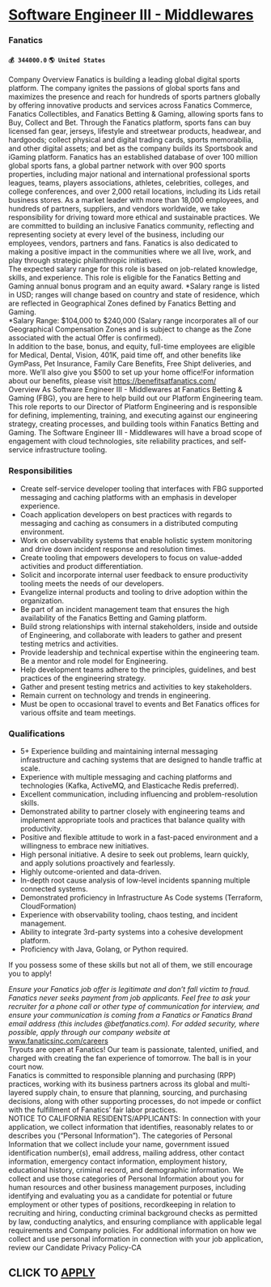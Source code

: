 # [Software Engineer III - Middlewares](https://www.remotewlb.com/apply/software-engineer-iii-middlewares-83327)  
### Fanatics  
#### `💰 344000.0` `🌎 United States`  
Company Overview Fanatics is building a leading global digital sports platform. The company ignites the passions of global sports fans and maximizes the presence and reach for hundreds of sports partners globally by offering innovative products and services across Fanatics Commerce, Fanatics Collectibles, and Fanatics Betting & Gaming, allowing sports fans to Buy, Collect and Bet. Through the Fanatics platform, sports fans can buy licensed fan gear, jerseys, lifestyle and streetwear products, headwear, and hardgoods; collect physical and digital trading cards, sports memorabilia, and other digital assets; and bet as the company builds its Sportsbook and iGaming platform. Fanatics has an established database of over 100 million global sports fans, a global partner network with over 900 sports properties, including major national and international professional sports leagues, teams, players associations, athletes, celebrities, colleges, and college conferences, and over 2,000 retail
locations, including its Lids retail business stores. As a market leader with more than 18,000 employees, and hundreds of partners, suppliers, and vendors worldwide, we take responsibility for driving toward more ethical and sustainable practices. We are committed to building an inclusive Fanatics community, reflecting and representing society at every level of the business, including our employees, vendors, partners and fans. Fanatics is also dedicated to making a positive impact in the communities where we all live, work, and play through strategic philanthropic initiatives.  
The expected salary range for this role is based on job-related knowledge, skills, and experience. This role is eligible for the Fanatics Betting and Gaming annual bonus program and an equity award. *Salary range is listed in USD; ranges will change based on country and state of residence, which are reflected in Geographical Zones defined by Fanatics Betting and Gaming.  
*Salary Range: $104,000 to $240,000 (Salary range incorporates all of our Geographical Compensation Zones and is subject to change as the Zone associated with the actual Offer is confirmed).  
In addition to the base, bonus, and equity, full-time employees are eligible for Medical, Dental, Vision, 401K, paid time off, and other benefits like GymPass, Pet Insurance, Family Care Benefits, Free Shipt deliveries, and more. We’ll also give you $500 to set up your home office!For information about our benefits, please visit https://benefitsatfanatics.com/  
Overview As Software Engineer III - Middlewares at Fanatics Betting & Gaming (FBG), you are here to help build out our Platform Engineering team. This role reports to our Director of Platform Engineering and is responsible for defining, implementing, training, and executing against our engineering strategy, creating processes, and building tools within Fanatics Betting and Gaming. The Software Engineer III - Middlewares will have a broad scope of engagement with cloud technologies, site reliability practices, and self-service infrastructure tooling.

### Responsibilities

  * Create self-service developer tooling that interfaces with FBG supported messaging and caching platforms with an emphasis in developer experience.
  * Coach application developers on best practices with regards to messaging and caching as consumers in a distributed computing environment.
  * Work on observability systems that enable holistic system monitoring and drive down incident response and resolution times.
  * Create tooling that empowers developers to focus on value-added activities and product differentiation.
  * Solicit and incorporate internal user feedback to ensure productivity tooling meets the needs of our developers.
  * Evangelize internal products and tooling to drive adoption within the organization.
  * Be part of an incident management team that ensures the high availability of the Fanatics Betting and Gaming platform.
  * Build strong relationships with internal stakeholders, inside and outside of Engineering, and collaborate with leaders to gather and present testing metrics and activities.
  * Provide leadership and technical expertise within the engineering team. Be a mentor and role model for Engineering. 
  * Help development teams adhere to the principles, guidelines, and best practices of the engineering strategy.
  * Gather and present testing metrics and activities to key stakeholders.
  * Remain current on technology and trends in engineering.
  * Must be open to occasional travel to events and Bet Fanatics offices for various offsite and team meetings.

### Qualifications

  * 5+ Experience building and maintaining internal messaging infrastructure and caching systems that are designed to handle traffic at scale.
  * Experience with multiple messaging and caching platforms and technologies (Kafka, ActiveMQ, and Elasticache Redis preferred).
  * Excellent communication, including influencing and problem-resolution skills.
  * Demonstrated ability to partner closely with engineering teams and implement appropriate tools and practices that balance quality with productivity.
  * Positive and flexible attitude to work in a fast-paced environment and a willingness to embrace new initiatives. 
  * High personal initiative. A desire to seek out problems, learn quickly, and apply solutions proactively and fearlessly.
  * Highly outcome-oriented and data-driven.
  * In-depth root cause analysis of low-level incidents spanning multiple connected systems.
  * Demonstrated proficiency in Infrastructure As Code systems (Terraform, CloudFormation)
  * Experience with observability tooling, chaos testing, and incident management.
  * Ability to integrate 3rd-party systems into a cohesive development platform.
  * Proficiency with Java, Golang, or Python required.
  
If you possess some of these skills but not all of them, we still encourage you to apply!

 _Ensure your Fanatics job offer is legitimate and don’t fall victim to fraud. Fanatics never seeks payment from job applicants. Feel free to ask your recruiter for a phone call or other type of communication for interview, and ensure your communication is coming from a Fanatics or Fanatics Brand email address (this includes @betfanatics.com). For added security, where possible, apply through our company website at_ www.fanaticsinc.com/careers  
Tryouts are open at Fanatics! Our team is passionate, talented, unified, and charged with creating the fan experience of tomorrow. The ball is in your court now.  
Fanatics is committed to responsible planning and purchasing (RPP) practices, working with its business partners across its global and multi-layered supply chain, to ensure that planning, sourcing, and purchasing decisions, along with other supporting processes, do not impede or conflict with the fulfillment of Fanatics’ fair labor practices.  
NOTICE TO CALIFORNIA RESIDENTS/APPLICANTS: In connection with your application, we collect information that identifies, reasonably relates to or describes you (“Personal Information”). The categories of Personal Information that we collect include your name, government issued identification number(s), email address, mailing address, other contact information, emergency contact information, employment history, educational history, criminal record, and demographic information. We collect and use those categories of Personal Information about you for human resources and other business management purposes, including identifying and evaluating you as a candidate for potential or future employment or other types of positions, recordkeeping in relation to recruiting and hiring, conducting criminal background checks as permitted by law, conducting analytics, and ensuring compliance with applicable legal requirements and Company policies. For additional information on how we collect and use
personal information in connection with your job application, review our Candidate Privacy Policy-CA  
## CLICK TO [APPLY](https://www.remotewlb.com/apply/software-engineer-iii-middlewares-83327)

